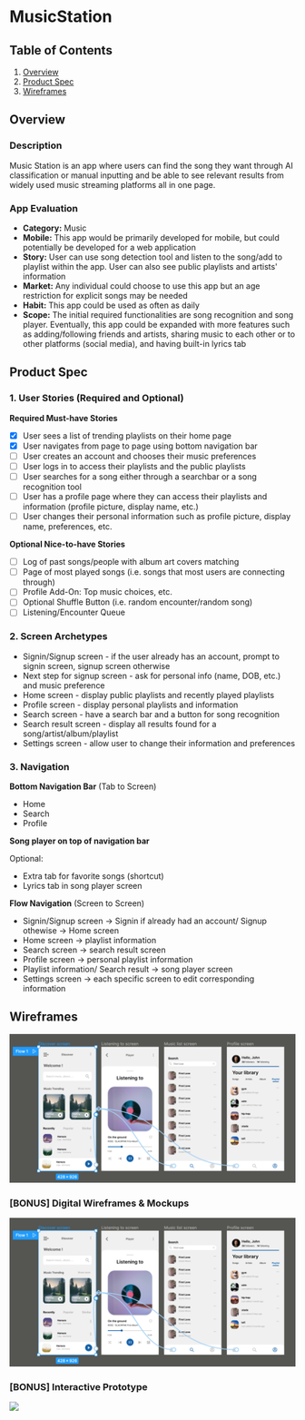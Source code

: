 # MusicStation

## Table of Contents
1. [Overview](#Overview)
1. [Product Spec](#Product-Spec)
1. [Wireframes](#Wireframes)

## Overview
### Description
Music Station is an app where users can find the song they want through AI classification or manual inputting and be able to see relevant results from widely used music streaming platforms all in one page.

### App Evaluation
- **Category:** Music
- **Mobile:** This app would be primarily developed for mobile, but could potentially be developed for a web application
- **Story:** User can use song detection tool and listen to the song/add to playlist within the app. User can also see public playlists and artists' information
- **Market:** Any individual could choose to use this app but an age restriction for explicit songs may be needed
- **Habit:** This app could be used as often as daily
- **Scope:** The initial required functionalities are song recognition and song player. Eventually, this app could be expanded with more features such as adding/following friends and artists, sharing music to each other or to other platforms (social media), and having built-in lyrics tab

## Product Spec
### 1. User Stories (Required and Optional)

**Required Must-have Stories**

- [x] User sees a list of trending playlists on their home page
- [x] User navigates from page to page using bottom navigation bar
- [ ] User creates an account and chooses their music preferences
- [ ] User logs in to access their playlists and the public playlists
- [ ] User searches for a song either through a searchbar or a song recognition tool
- [ ] User has a profile page where they can access their playlists and information (profile picture, display name, etc.)
- [ ] User changes their personal information such as profile picture, display name, preferences, etc.

**Optional Nice-to-have Stories**

- [ ] Log of past songs/people with album art covers matching
- [ ] Page of most played songs (i.e. songs that most users are connecting through)
- [ ] Profile Add-On: Top music choices, etc.
- [ ] Optional Shuffle Button (i.e. random encounter/random song)
- [ ] Listening/Encounter Queue

### 2. Screen Archetypes

* Signin/Signup screen - if the user already has an account, prompt to signin screen, signup screen otherwise
* Next step for signup screen - ask for personal info (name, DOB, etc.) and music preference
* Home screen - display public playlists and recently played playlists
* Profile screen - display personal playlists and information
* Search screen - have a search bar and a button for song recognition
* Search result screen - display all results found for a song/artist/album/playlist
* Settings screen - allow user to change their information and preferences

### 3. Navigation

**Bottom Navigation Bar** (Tab to Screen)

* Home
* Search
* Profile

**Song player on top of navigation bar**

Optional:
* Extra tab for favorite songs (shortcut)
* Lyrics tab in song player screen

**Flow Navigation** (Screen to Screen)
* Signin/Signup screen -> Signin if already had an account/ Signup othewise -> Home screen
* Home screen -> playlist information
* Search screen -> search result screen
* Profile screen -> personal playlist information
* Playlist information/ Search result -> song player screen
* Settings screen -> each specific screen to edit corresponding information

## Wireframes
![Prototype](prototype.png)

### [BONUS] Digital Wireframes & Mockups
![Prototype](prototype.png)

### [BONUS] Interactive Prototype
<img src="https://media.giphy.com/media/HfgBKsqZgP1j2fWRrr/giphy.gif" width=200>
